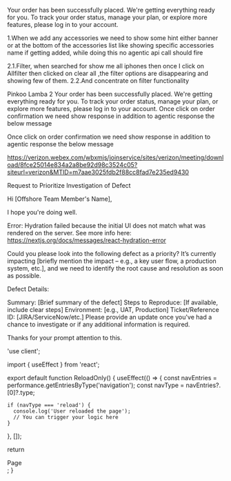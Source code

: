 Your order has been successfully placed. We're getting everything ready for you.
To track your order status, manage your plan, or explore more features, please log in to your account.
 
1.When we add any accessories we need to show some hint either banner or at the bottom of the accessories list like showing specific accessories name if getting added, while doing this no agentic api call should fire
 
2.1.Filter, when searched for show me all iphones then once I click on Allfilter then clicked on clear all ,the filter options are disappearing and showing few of them.
2.2.And concentrate on filter functionality
 
Pinkoo Lamba 2
Your order has been successfully placed. We're getting everything ready for you.  To track your order status, manage your plan, or explore more features, please log in to your account.
Once click on order confirmation we need show response in addition to agentic response the below message


 Once click on order confirmation we need show response in addition to agentic response the below message
 
https://verizon.webex.com/wbxmjs/joinservice/sites/verizon/meeting/download/8fce25014e834a2a8be92d98c3524c05?siteurl=verizon&MTID=m7aae3025fdb2f88cc8fad7e235ed9430



Request to Prioritize Investigation of Defect

Hi [Offshore Team Member's Name],

I hope you're doing well.





Error: Hydration failed because the initial UI does not match what was rendered on the server.
See more info here: https://nextjs.org/docs/messages/react-hydration-error

Could you please look into the following defect as a priority? It’s currently impacting [briefly mention the impact – e.g., a key user flow, a production system, etc.], and we need to identify the root cause and resolution as soon as possible.

Defect Details:

Summary: [Brief summary of the defect]
Steps to Reproduce: [If available, include clear steps]
Environment: [e.g., UAT, Production]
Ticket/Reference ID: [JIRA/ServiceNow/etc.]
Please provide an update once you've had a chance to investigate or if any additional information is required.

Thanks for your prompt attention to this.



'use client';

import { useEffect } from 'react';

export default function ReloadOnly() {
  useEffect(() => {
    const navEntries = performance.getEntriesByType('navigation');
    const navType = navEntries?.[0]?.type;

    if (navType === 'reload') {
      console.log('User reloaded the page');
      // You can trigger your logic here
    }
  }, []);

  return <div>Page</div>;
}

